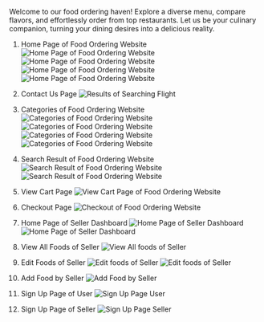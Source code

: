 Welcome to our food ordering haven! Explore a diverse menu, compare flavors, and effortlessly order from top restaurants. Let us be your culinary companion, turning your dining desires into a delicious reality.

1. Home Page of Food Ordering Website
![Home Page of Food Ordering Website](./frontend/public/SS/ss1.png)
![Home Page of Food Ordering Website](./frontend/public/SS/ss2.png)
![Home Page of Food Ordering Website](./frontend/public/SS/ss3.png)
![Home Page of Food Ordering Website](./frontend/public/SS/ss4.png)

2. Contact Us Page
![Results of Searching Flight](./front-end/public/SS/ss5.png)

3. Categories of Food Ordering Website
![Categories of Food Ordering Website](./frontend/public/SS/ss9.png)
![Categories of Food Ordering Website](./frontend/public/SS/ss10.png)
![Categories of Food Ordering Website](./frontend/public/SS/ss11.png)
![Categories of Food Ordering Website](./frontend/public/SS/ss12.png)

4. Search Result of Food Ordering Website
![Search Result of Food Ordering Website](./frontend/public/SS/ss13.png)
![Search Result of Food Ordering Website](./frontend/public/SS/ss14.png)

5. View Cart Page
![View Cart Page of Food Ordering Website](./frontend/public/SS/ss15.png)

6. Checkout Page
![Checkout of Food Ordering Website](./frontend/public/SS/ss16.png)

7. Home Page of Seller Dashboard
![Home Page of Seller Dashboard](./frontend/public/SS/ss17.png)
![Home Page of Seller Dashboard](./frontend/public/SS/ss18.png)

6. View All Foods of Seller
![View All foods of Seller ](./frontend/public/SS/ss19.png)

7. Edit Foods of Seller
![Edit foods of Seller ](./frontend/public/SS/ss20.png)
![Edit foods of Seller ](./frontend/public/SS/ss21.png)

8. Add Food by Seller
![Add Food by Seller](./frontend/public/SS/ss22.png)

9. Sign Up Page of User 
![Sign Up Page User](./frontend/public/SS/ss8.png)

10. Sign Up Page of Seller
![Sign Up Page Seller](./frontend/public/SS/ss6.png)



